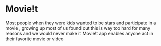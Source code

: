 # Movie!t

Most people when they were kids wanted to be stars and participate in a movie , growing up most of us found out this is way too hard for many reasons and we would never make it Movie!t app enables anyone act in their favorite movie or video

